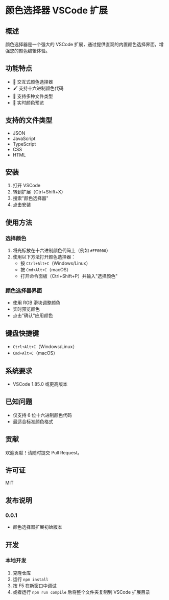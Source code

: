 # 颜色选择器 VSCode 扩展

## 概述
颜色选择器是一个强大的 VSCode 扩展，通过提供直观的内置颜色选择界面，增强您的颜色编辑体验。

## 功能特点
- 🎨 交互式颜色选择器
- 🖌️ 支持十六进制颜色代码
- 📝 支持多种文件类型
- 🌈 实时颜色预览

## 支持的文件类型
- JSON
- JavaScript
- TypeScript
- CSS
- HTML

## 安装
1. 打开 VSCode
2. 转到扩展（Ctrl+Shift+X）
3. 搜索"颜色选择器"
4. 点击安装

## 使用方法
### 选择颜色
1. 将光标放在十六进制颜色代码上（例如 `#FF0000`）
2. 使用以下方法打开颜色选择器：
   - 按 `Ctrl+Alt+C`（Windows/Linux）
   - 按 `Cmd+Alt+C`（macOS）
   - 打开命令面板（Ctrl+Shift+P）并输入"选择颜色"

### 颜色选择器界面
- 使用 RGB 滑块调整颜色
- 实时预览颜色
- 点击"确认"应用颜色

## 键盘快捷键
- `Ctrl+Alt+C`（Windows/Linux）
- `Cmd+Alt+C`（macOS）

## 系统要求
- VSCode 1.85.0 或更高版本

## 已知问题
- 仅支持 6 位十六进制颜色代码
- 最适合标准颜色格式

## 贡献
欢迎贡献！请随时提交 Pull Request。

## 许可证
MIT

## 发布说明
### 0.0.1
- 颜色选择器扩展初始版本

## 开发
### 本地开发
1. 克隆仓库
2. 运行 `npm install`
3. 按 F5 在新窗口中调试
4. 或者运行 `npm run compile` 后将整个文件夹复制到 VSCode 扩展目录
